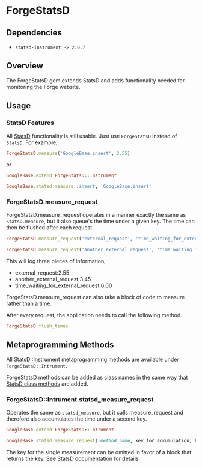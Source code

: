 # ForgeStatsD

## Dependencies

* `statsd-instrument ~> 2.0.7`

## Overview

The ForgeStatsD gem extends StatsD and adds functionality needed for monitoring the Forge website.

## Usage

### StatsD Features

All [StatsD](https://github.com/Shopify/statsd-instrument) functionality is still usable. Just use `ForgeStatsD` instead of `StatsD`.
For example,

```ruby
ForgeStatsD.measure('GoogleBase.insert', 2.55)
```

or

```ruby
GoogleBase.extend ForgeStatsD::Instrument

GoogleBase.statsd_measure :insert, 'GoogleBase.insert'
```

### ForgeStatsD.measure_request

ForgeStatsD.measure_request operates in a manner exactly the same as `StatsD.measure`, but it also queue's the time under a given key.
The time can then be flushed after each request.

```ruby
ForgeStatsD.measure_request('external_request', 'time_waiting_for_external_request', 2.55)

ForgeStatsD.measure_request('another_external_request', 'time_waiting_for_external_request', 3.45)
```

This will log three pieces of information,

* external_request:2.55
* another_external_request:3.45
* time_waiting_for_external_request:6.00

ForgeStatsD.measure_request can also take a block of code to measure rather than a time.

After every request, the application needs to call the following method.

```ruby
ForgeStatsD.flush_times
```

## Metaprogramming Methods

All [StatsD::Instrument metaprogramming methods](https://github.com/Shopify/statsd-instrument#metaprogramming-methods) are available under `ForgeStatsD::Intrument`.

ForgeStatsD methods can be added as class names in the same way that [StatsD class methods](https://github.com/Shopify/statsd-instrument#instrumenting-class-methods) are added.
### ForgeStatsD::Intrument.statsd_measure_request

Operates the same as `statsd_measure`, but it calls measure_request and therefore also accumulates the time under a second key.

```ruby
GoogleBase.extend ForgeStatsD::Intrument

GoogleBase.statsd_measure_request(:method_name, key_for_accumulation, key_for_this_measurement)
```

The key for the single measurement can be omitted in favor of a block that returns the key. See [StatsD documentation](https://github.com/Shopify/statsd-instrument#dynamic-metric-names) for details.


